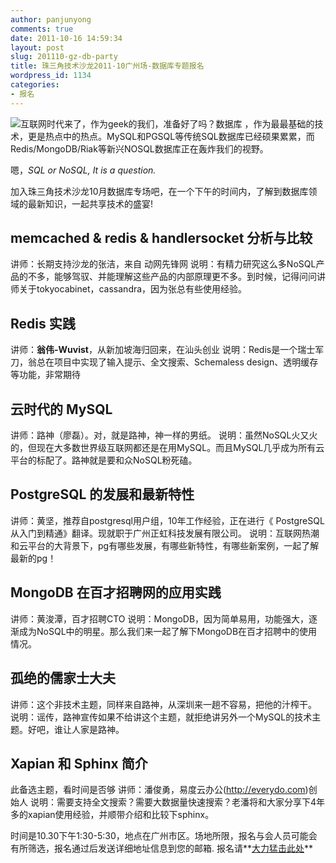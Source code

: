 ```yaml
---
author: panjunyong
comments: true
date: 2011-10-16 14:59:34
layout: post
slug: 201110-gz-db-party
title: 珠三角技术沙龙2011-10广州场-数据库专题报名
wordpress_id: 1134
categories:
- 报名
---
```


![](http://techparty.org/wp-content/uploads/2011/10/istock_000006412772xsmall-e1288389510676.jpg)互联网时代来了，作为geek的我们，准备好了吗？数据库 ，作为最最基础的技术，更是热点中的热点。MySQL和PGSQL等传统SQL数据库已经硕果累累，而Redis/MongoDB/Riak等新兴NOSQL数据库正在轰炸我们的视野。

嗯，_SQL or NoSQL, It is a question._

加入珠三角技术沙龙10月数据库专场吧，在一个下午的时间内，了解到数据库领域的最新知识，一起共享技术的盛宴!


## memcached & redis & handlersocket 分析与比较


讲师：长期支持沙龙的张洁，来自 动网先锋网
说明：有精力研究这么多NoSQL产品的不多，能够驾驭、并能理解这些产品的内部原理更不多。到时候，记得问问讲师关于tokyocabinet，cassandra，因为张总有些使用经验。


## Redis 实践


讲师：**翁伟-Wuvist**，从新加坡海归回来，在汕头创业
说明：Redis是一个瑞士军刀，翁总在项目中实现了输入提示、全文搜索、Schemaless design、透明缓存等功能，非常期待


## 云时代的 MySQL


讲师：路神（廖磊）。对，就是路神，神一样的男纸。
说明：虽然NoSQL火又火的，但现在大多数世界级互联网都还是在用MySQL。而且MySQL几乎成为所有云平台的标配了。路神就是要和众NoSQL粉死磕。


## PostgreSQL 的发展和最新特性


讲师：黄坚，推荐自postgresql用户组，10年工作经验，正在进行《 PostgreSQL从入门到精通》翻译。现就职于广州正虹科技发展有限公司。
说明：互联网热潮和云平台的大背景下，pg有哪些发展，有哪些新特性，有哪些新案例，一起了解最新的pg！


## MongoDB 在百才招聘网的应用实践


讲师：黄浚潭，百才招聘CTO
说明：MongoDB，因为简单易用，功能强大，逐渐成为NoSQL中的明星。那么我们来一起了解下MongoDB在百才招聘中的使用情况。


## 孤绝的儒家士大夫


讲师：这个非技术主题，同样来自路神，从深圳来一趟不容易，把他的汁榨干。
说明：谣传，路神宣传如果不给讲这个主题，就拒绝讲另外一个MySQL的技术主题。好吧，谁让人家是路神。


## Xapian 和 Sphinx 简介


此备选主题，看时间是否够
讲师：潘俊勇，易度云办公(http://everydo.com)创始人
说明：需要支持全文搜索？需要大数据量快速搜索？老潘将和大家分享下4年多的xapian使用经验，并顺带介绍和比较下sphinx。

时间是10.30下午1:30-5:30，地点在广州市区。场地所限，报名与会人员可能会有所筛选，报名通过后发送详细地址信息到您的邮箱. 报名请**[大力猛击此处](http://f.jeffkit.info/techparty/201110-guangzhou-db/)**
